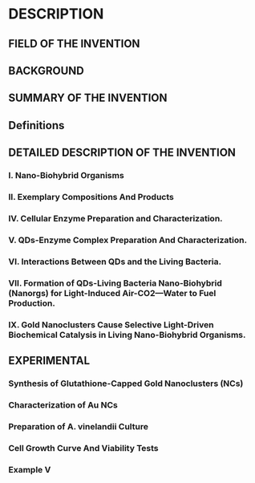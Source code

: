 # DESCRIPTION

## FIELD OF THE INVENTION

## BACKGROUND

## SUMMARY OF THE INVENTION

## Definitions

## DETAILED DESCRIPTION OF THE INVENTION

### I. Nano-Biohybrid Organisms

### II. Exemplary Compositions And Products

### IV. Cellular Enzyme Preparation and Characterization.

### V. QDs-Enzyme Complex Preparation And Characterization.

### VI. Interactions Between QDs and the Living Bacteria.

### VII. Formation of QDs-Living Bacteria Nano-Biohybrid (Nanorgs) for Light-Induced Air-CO2—Water to Fuel Production.

### IX. Gold Nanoclusters Cause Selective Light-Driven Biochemical Catalysis in Living Nano-Biohybrid Organisms.

## EXPERIMENTAL

### Synthesis of Glutathione-Capped Gold Nanoclusters (NCs)

### Characterization of Au NCs

### Preparation of A. vinelandii Culture

### Cell Growth Curve And Viability Tests

### Example V

